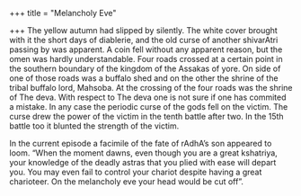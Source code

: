 +++
title = "Melancholy Eve"

+++
The yellow autumn had slipped by silently. The white cover brought with
it the short days of diablerie, and the old curse of another shivarAtri
passing by was apparent. A coin fell without any apparent reason, but
the omen was hardly understandable. Four roads crossed at a certain
point in the southern boundary of the kingdom of the Assakas of yore. On
side of one of those roads was a buffalo shed and on the other the
shrine of the tribal buffalo lord, Mahsoba. At the crossing of the four
roads was the shrine of The deva. With respect to The deva one is not
sure if one has commited a mistake. In any case the periodic curse of
the gods fell on the victim. The curse drew the power of the victim in
the tenth battle after two. In the 15th battle too it blunted the
strength of the victim.

In the current episode a facimile of the fate of rAdhA’s son appeared to
loom. “When the moment dawns, even though you are a great kshatriya,
your knowledge of the deadly astras that you plied with ease will depart
you. You may even fail to control your chariot despite having a great
charioteer. On the melancholy eve your head would be cut off”.
